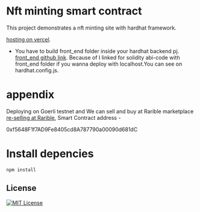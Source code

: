 # Nft minting smart contract

This project demonstrates a nft minting site with hardhat framework.

[hosting on vercel](nft-space-frontend-k854xns0u-leopico.vercel.app).

- You have to build front_end folder inside your hardhat backend pj. [front_end github link](https://github.com/leopico/nft-space-frontend.git). Because of I linked for solidity abi-code with front_end folder if you wanna deploy with localhost.You can see on hardhat.config.js.

# appendix

Deploying on Goerli testnet and We can sell and buy at Rarible marketplace [re-selling at Rarible](https://testnet.rarible.com/dragonfire_nft), Smart Contract address - 

0xf5648F1f7AD9Fe8405cd8A787790a00090d681dC

# Install depencies

```shell
npm install
```

## License

[![MIT License](https://img.shields.io/badge/License-MIT-green.svg)](https://choosealicense.com/licenses/mit/)
